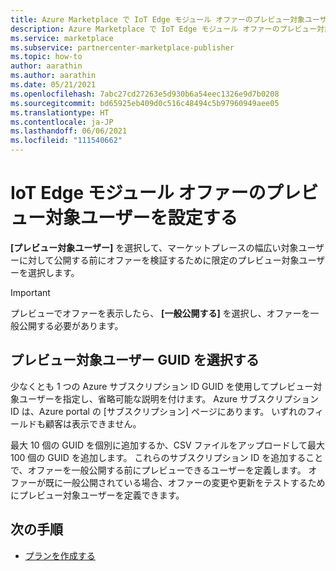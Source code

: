 ```yaml
---
title: Azure Marketplace で IoT Edge モジュール オファーのプレビュー対象ユーザーを設定する
description: Azure Marketplace で IoT Edge モジュール オファーのプレビュー対象ユーザーを設定します。
ms.service: marketplace
ms.subservice: partnercenter-marketplace-publisher
ms.topic: how-to
author: aarathin
ms.author: aarathin
ms.date: 05/21/2021
ms.openlocfilehash: 7abc27cd27263e5d930b6a54eec1326e9d7b0208
ms.sourcegitcommit: bd65925eb409d0c516c48494c5b97960949aee05
ms.translationtype: HT
ms.contentlocale: ja-JP
ms.lasthandoff: 06/06/2021
ms.locfileid: "111540662"
---
```

# <a name="set-the-preview-audience-for-an-iot-edge-module-offer"></a>IoT Edge モジュール オファーのプレビュー対象ユーザーを設定する

**[プレビュー対象ユーザー]** を選択して、マーケットプレースの幅広い対象ユーザーに対して公開する前にオファーを検証するために限定のプレビュー対象ユーザーを選択します。

> [!IMPORTANT]
> プレビューでオファーを表示したら、 **[一般公開する]** を選択し、オファーを一般公開する必要があります。

## <a name="select-preview-audience-guids"></a>プレビュー対象ユーザー GUID を選択する

少なくとも 1 つの Azure サブスクリプション ID GUID を使用してプレビュー対象ユーザーを指定し、省略可能な説明を付けます。 Azure サブスクリプション ID は、Azure portal の [サブスクリプション] ページにあります。 いずれのフィールドも顧客は表示できません。

最大 10 個の GUID を個別に追加するか、CSV ファイルをアップロードして最大 100 個の GUID を追加します。 これらのサブスクリプション ID を追加することで、オファーを一般公開する前にプレビューできるユーザーを定義します。 オファーが既に一般公開されている場合、オファーの変更や更新をテストするためにプレビュー対象ユーザーを定義できます。

## <a name="next-steps"></a>次の手順

- [プランを作成する](iot-edge-plan-overview.md)
